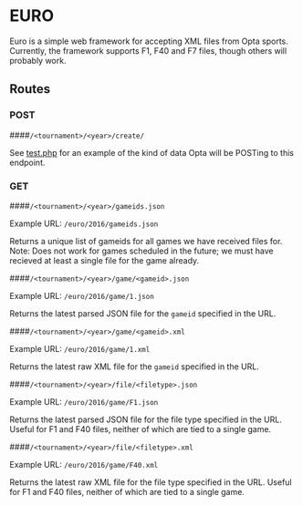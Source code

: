# EURO

Euro is a simple web framework for accepting XML files from Opta sports. Currently, the framework supports F1, F40 and F7 files, though others will probably work.

## Routes

### POST

####`/<tournament>/<year>/create/`

See [test.php](https://github.com/newsdev/euro/blob/master/test.php) for an example of the kind of data Opta will be POSTing to this endpoint.

### GET

####`/<tournament>/<year>/gameids.json`

Example URL: `/euro/2016/gameids.json`

Returns a unique list of gameids for all games we have received files for. Note: Does not work for games scheduled in the future; we must have recieved at least a single file for the game already.

####`/<tournament>/<year>/game/<gameid>.json`

Example URL: `/euro/2016/game/1.json`

Returns the latest parsed JSON file for the `gameid` specified in the URL.

####`/<tournament>/<year>/game/<gameid>.xml`

Example URL: `/euro/2016/game/1.xml`

Returns the latest raw XML file for the `gameid` specified in the URL.

####`/<tournament>/<year>/file/<filetype>.json`

Example URL: `/euro/2016/game/F1.json`

Returns the latest parsed JSON file for the file type specified in the URL. Useful for F1 and F40 files, neither of which are tied to a single game.

####`/<tournament>/<year>/file/<filetype>.xml`

Example URL: `/euro/2016/game/F40.xml`

Returns the latest raw XML file for the file type specified in the URL. Useful for F1 and F40 files, neither of which are tied to a single game.